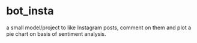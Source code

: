 # bot_insta
a small model/project to like Instagram posts, comment on them and plot a pie chart on basis of sentiment analysis.
